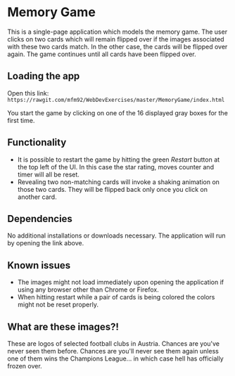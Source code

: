 # Memory Game
This is a single-page application which models the memory game. The user clicks on two cards which will remain flipped over if the images associated with these two cards match. In the other case, the cards will be flipped over again. The game continues until all cards have been flipped over.

## Loading the app

Open this link:
`https://rawgit.com/mfm92/WebDevExercises/master/MemoryGame/index.html`

You start the game by clicking on one of the 16 displayed gray boxes for the first time.

## Functionality

* It is possible to restart the game by hitting the green _Restart_ button at the top left of the UI.
In this case the star rating, moves counter and timer will all be reset.
* Revealing two non-matching cards will invoke a shaking animation on those two cards. They will be flipped
back only once you click on another card.

## Dependencies

No additional installations or downloads necessary. The application will run by opening the link above.

## Known issues

* The images might not load immediately upon opening the application if using any browser other than Chrome or Firefox.
* When hitting restart while a pair of cards is being colored the colors might not be reset properly.

## What are these images?!

These are logos of selected football clubs in Austria. Chances are you've never seen them before. Chances are you'll never see them again unless one of them wins the Champions League... in which case hell has officially frozen over.
